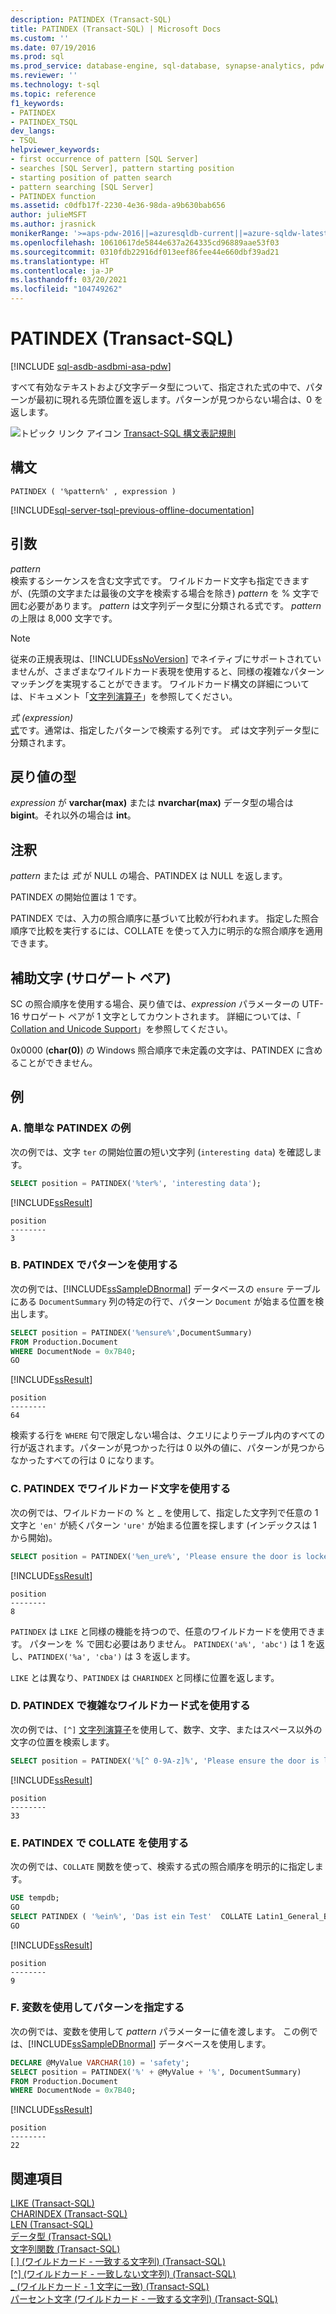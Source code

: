 ```yaml
---
description: PATINDEX (Transact-SQL)
title: PATINDEX (Transact-SQL) | Microsoft Docs
ms.custom: ''
ms.date: 07/19/2016
ms.prod: sql
ms.prod_service: database-engine, sql-database, synapse-analytics, pdw
ms.reviewer: ''
ms.technology: t-sql
ms.topic: reference
f1_keywords:
- PATINDEX
- PATINDEX_TSQL
dev_langs:
- TSQL
helpviewer_keywords:
- first occurrence of pattern [SQL Server]
- searches [SQL Server], pattern starting position
- starting position of patten search
- pattern searching [SQL Server]
- PATINDEX function
ms.assetid: c0dfb17f-2230-4e36-98da-a9b630bab656
author: julieMSFT
ms.author: jrasnick
monikerRange: '>=aps-pdw-2016||=azuresqldb-current||=azure-sqldw-latest||>=sql-server-2016||>=sql-server-linux-2017||=azuresqldb-mi-current'
ms.openlocfilehash: 10610617de5844e637a264335cd96889aae53f03
ms.sourcegitcommit: 0310fdb22916df013eef86fee44e660dbf39ad21
ms.translationtype: HT
ms.contentlocale: ja-JP
ms.lasthandoff: 03/20/2021
ms.locfileid: "104749262"
---
```

# <a name="patindex-transact-sql"></a>PATINDEX (Transact-SQL)
[!INCLUDE [sql-asdb-asdbmi-asa-pdw](../../includes/applies-to-version/sql-asdb-asdbmi-asa-pdw.md)]

  すべて有効なテキストおよび文字データ型について、指定された式の中で、パターンが最初に現れる先頭位置を返します。パターンが見つからない場合は、0 を返します。  
  
 ![トピック リンク アイコン](../../database-engine/configure-windows/media/topic-link.gif "トピック リンク アイコン") [Transact-SQL 構文表記規則](../../t-sql/language-elements/transact-sql-syntax-conventions-transact-sql.md)  
  
## <a name="syntax"></a>構文  
  
```  
PATINDEX ( '%pattern%' , expression )  
```  
  
[!INCLUDE[sql-server-tsql-previous-offline-documentation](../../includes/sql-server-tsql-previous-offline-documentation.md)]

## <a name="arguments"></a>引数
 *pattern*  
 検索するシーケンスを含む文字式です。 ワイルドカード文字も指定できますが、(先頭の文字または最後の文字を検索する場合を除き) *pattern* を % 文字で囲む必要があります。 *pattern* は文字列データ型に分類される式です。 *pattern* の上限は 8,000 文字です。

 > [!NOTE]
 > 従来の正規表現は、[!INCLUDE[ssNoVersion](../../includes/ssnoversion-md.md)] でネイティブにサポートされていませんが、さまざまなワイルドカード表現を使用すると、同様の複雑なパターン マッチングを実現することができます。 ワイルドカード構文の詳細については、ドキュメント「[文字列演算子](../../t-sql/language-elements/string-operators-transact-sql.md)」を参照してください。
  
 *式 (expression)*  
 [式](../../t-sql/language-elements/expressions-transact-sql.md)です。通常は、指定したパターンで検索する列です。 *式* は文字列データ型に分類されます。  
  
## <a name="return-types"></a>戻り値の型  
*expression* が **varchar(max)** または **nvarchar(max)** データ型の場合は **bigint**。それ以外の場合は **int**。  
  
## <a name="remarks"></a>注釈  
*pattern* または *式* が NULL の場合、PATINDEX は NULL を返します。  
 
PATINDEX の開始位置は 1 です。
 
PATINDEX では、入力の照合順序に基づいて比較が行われます。 指定した照合順序で比較を実行するには、COLLATE を使って入力に明示的な照合順序を適用できます。  
  
## <a name="supplementary-characters-surrogate-pairs"></a>補助文字 (サロゲート ペア)  
SC の照合順序を使用する場合、戻り値では、*expression* パラメーターの UTF-16 サロゲート ペアが 1 文字としてカウントされます。 詳細については、「 [Collation and Unicode Support](../../relational-databases/collations/collation-and-unicode-support.md)」を参照してください。  
  
0x0000 (**char(0)**) の Windows 照合順序で未定義の文字は、PATINDEX に含めることができません。  
  
## <a name="examples"></a>例  
  
### <a name="a-simple-patindex-example"></a>A. 簡単な PATINDEX の例  
 次の例では、文字 `ter` の開始位置の短い文字列 (`interesting data`) を確認します。  
  
```sql  
SELECT position = PATINDEX('%ter%', 'interesting data');  
```  
  
[!INCLUDE[ssResult](../../includes/ssresult-md.md)]  

```
position
--------
3
```
  
### <a name="b-using-a-pattern-with-patindex"></a>B. PATINDEX でパターンを使用する  
次の例では、[!INCLUDE[ssSampleDBnormal](../../includes/sssampledbnormal-md.md)] データベースの `ensure` テーブルにある `DocumentSummary` 列の特定の行で、パターン `Document` が始まる位置を検出します。  
  
```sql  
SELECT position = PATINDEX('%ensure%',DocumentSummary)  
FROM Production.Document  
WHERE DocumentNode = 0x7B40;  
GO   
```  
  
[!INCLUDE[ssResult](../../includes/ssresult-md.md)]  
  
```
position
--------  
64  
```  
  
検索する行を `WHERE` 句で限定しない場合は、クエリによりテーブル内のすべての行が返されます。パターンが見つかった行は 0 以外の値に、パターンが見つからなかったすべての行は 0 になります。  
  
### <a name="c-using-wildcard-characters-with-patindex"></a>C. PATINDEX でワイルドカード文字を使用する  
 次の例では、ワイルドカードの % と _ を使用して、指定した文字列で任意の 1 文字と `'en'` が続くパターン `'ure'` が始まる位置を探します (インデックスは 1 から開始)。  
  
```sql  
SELECT position = PATINDEX('%en_ure%', 'Please ensure the door is locked!');  
```  
  
[!INCLUDE[ssResult](../../includes/ssresult-md.md)]  
  
```
position
--------  
8  
```  
  
`PATINDEX` は `LIKE` と同様の機能を持つので、任意のワイルドカードを使用できます。 パターンを % で囲む必要はありません。 `PATINDEX('a%', 'abc')` は 1 を返し、`PATINDEX('%a', 'cba')` は 3 を返します。  
  
 `LIKE` とは異なり、`PATINDEX` は `CHARINDEX` と同様に位置を返します。  

### <a name="d-using-complex-wildcard-expressions-with-patindex"></a>D. PATINDEX で複雑なワイルドカード式を使用する 
次の例では、`[^]` [文字列演算子](../../t-sql/language-elements/wildcard-character-s-not-to-match-transact-sql.md)を使用して、数字、文字、またはスペース以外の文字の位置を検索します。

```sql
SELECT position = PATINDEX('%[^ 0-9A-z]%', 'Please ensure the door is locked!'); 
```
[!INCLUDE[ssResult](../../includes/ssresult-md.md)]  

```
position
--------
33
```

### <a name="e-using-collate-with-patindex"></a>E. PATINDEX で COLLATE を使用する  
 次の例では、`COLLATE` 関数を使って、検索する式の照合順序を明示的に指定します。  
  
```sql  
USE tempdb;  
GO  
SELECT PATINDEX ( '%ein%', 'Das ist ein Test'  COLLATE Latin1_General_BIN) ;  
GO  
```  
[!INCLUDE[ssResult](../../includes/ssresult-md.md)]  

```
position
--------
9
```

### <a name="f-using-a-variable-to-specify-the-pattern"></a>F. 変数を使用してパターンを指定する  
次の例では、変数を使用して *pattern* パラメーターに値を渡します。 この例では、[!INCLUDE[ssSampleDBnormal](../../includes/sssampledbnormal-md.md)] データベースを使用します。  
  
```sql  
DECLARE @MyValue VARCHAR(10) = 'safety';   
SELECT position = PATINDEX('%' + @MyValue + '%', DocumentSummary)   
FROM Production.Document  
WHERE DocumentNode = 0x7B40;  
```  
  
[!INCLUDE[ssResult](../../includes/ssresult-md.md)]  
  
```
position
--------  
22
```  
  
## <a name="see-also"></a>関連項目  
 [LIKE &#40;Transact-SQL&#41;](../../t-sql/language-elements/like-transact-sql.md)   
 [CHARINDEX &#40;Transact-SQL&#41;](../../t-sql/functions/charindex-transact-sql.md)  
 [LEN &#40;Transact-SQL&#41;](../../t-sql/functions/len-transact-sql.md)  
 [データ型 &#40;Transact-SQL&#41;](../../t-sql/data-types/data-types-transact-sql.md)   
 [文字列関数 &#40;Transact-SQL&#41;](../../t-sql/functions/string-functions-transact-sql.md)   
 [[ ] &#40;ワイルドカード - 一致する文字列&#41; &#40;Transact-SQL&#41;](../../t-sql/language-elements/wildcard-character-s-to-match-transact-sql.md)   
 [[^] &#40;ワイルドカード - 一致しない文字列&#41; &#40;Transact-SQL&#41;](../../t-sql/language-elements/wildcard-character-s-not-to-match-transact-sql.md)   
 [_ &#40;ワイルドカード - 1 文字に一致&#41; &#40;Transact-SQL&#41;](../../t-sql/language-elements/wildcard-match-one-character-transact-sql.md)   
 [パーセント文字 &#40;ワイルドカード - 一致する文字列&#41; &#40;Transact-SQL&#41;](../../t-sql/language-elements/percent-character-wildcard-character-s-to-match-transact-sql.md)  
  
  


